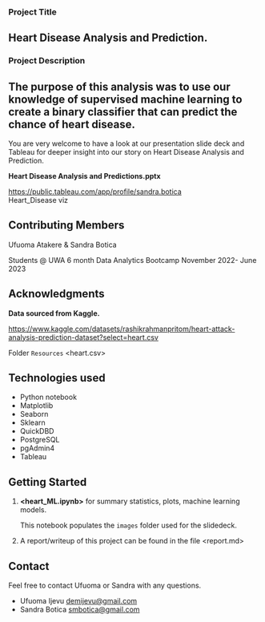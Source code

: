 ### Project Title 
## Heart Disease Analysis and Prediction.

### Project Description
## The purpose of this analysis was to use our knowledge of supervised machine learning to create a binary classifier that can predict the chance of heart disease.

You are very welcome to have a look at our presentation slide deck and Tableau for deeper insight into our story on Heart Disease Analysis and Prediction.

**Heart Disease Analysis and Predictions.pptx**

https://public.tableau.com/app/profile/sandra.botica    
Heart_Disease viz
## Contributing Members 
Ufuoma Atakere & Sandra Botica

Students @ UWA 6 month Data Analytics Bootcamp November 2022- June 2023
## Acknowledgments
**Data sourced from Kaggle.**

https://www.kaggle.com/datasets/rashikrahmanpritom/heart-attack-analysis-prediction-dataset?select=heart.csv

Folder `Resources` <heart.csv>
## Technologies used
 - Python notebook
 - Matplotlib
 - Seaborn
 - Sklearn
 - QuickDBD
 - PostgreSQL
 - pgAdmin4
 - Tableau

## Getting Started

 1. **<heart_ML.ipynb>**  for summary statistics, plots, machine learning models.

    This notebook populates the `images` folder used for the slidedeck.

 2. A report/writeup of this project can be found in the file <report.md>

## Contact

Feel free to contact Ufuoma or Sandra with any questions.
 - Ufuoma Ijevu     demijevu@gmail.com
 - Sandra Botica    smbotica@gmail.com